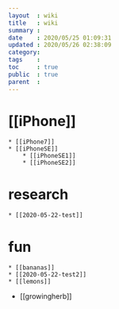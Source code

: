 ```yaml
---
layout  : wiki
title   : wiki 
summary : 
date    : 2020/05/25 01:09:31
updated : 2020/05/26 02:38:09
category:
tags    : 
toc     : true
public  : true
parent  : 
---
```

# [[iPhone]]
	* [[iPhone7]]
	* [[iPhoneSE]]
		* [[iPhoneSE1]]
		* [[iPhoneSE2]]

# research
	* [[2020-05-22-test]]

# fun
	* [[bananas]]	
	* [[2020-05-22-test2]]
	* [[lemons]]

* [[growingherb]]
